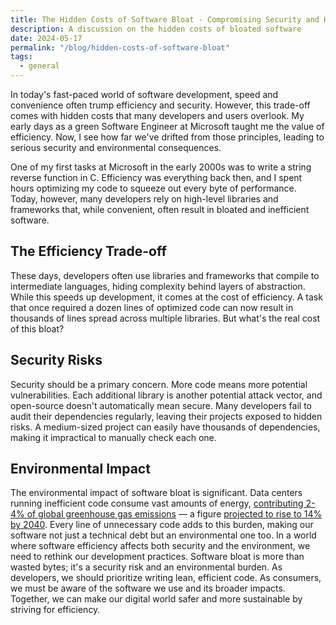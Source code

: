 ```yaml
---
title: The Hidden Costs of Software Bloat - Compromising Security and Harming Our Planet
description: A discussion on the hidden costs of bloated software
date: 2024-05-17
permalink: "/blog/hidden-costs-of-software-bloat"
tags:
  - general
---
```


In today's fast-paced world of software development, speed and convenience often trump efficiency and security. However, this trade-off comes with hidden costs that many developers and users overlook. My early days as a green Software Engineer at Microsoft taught me the value of efficiency. Now, I see how far we've drifted from those principles, leading to serious security and environmental consequences.

One of my first tasks at Microsoft in the early 2000s was to write a string reverse function in C. Efficiency was everything back then, and I spent hours optimizing my code to squeeze out every byte of performance. Today, however, many developers rely on high-level libraries and frameworks that, while convenient, often result in bloated and inefficient software.

## The Efficiency Trade-off

These days, developers often use libraries and frameworks that compile to intermediate languages, hiding complexity behind layers of abstraction. While this speeds up development, it comes at the cost of efficiency. A task that once required a dozen lines of optimized code can now result in thousands of lines spread across multiple libraries. But what's the real cost of this bloat?

## Security Risks

Security should be a primary concern. More code means more potential vulnerabilities. Each additional library is another potential attack vector, and open-source doesn't automatically mean secure. Many developers fail to audit their dependencies regularly, leaving their projects exposed to hidden risks. A medium-sized project can easily have thousands of dependencies, making it impractical to manually check each one.

## Environmental Impact

The environmental impact of software bloat is significant. Data centers running inefficient code consume vast amounts of energy, [contributing 2-4% of global greenhouse gas emissions](https://www.sciencedirect.com/science/article/pii/S2666389921001884) — a figure [projected to rise to 14% by 2040](https://www.sciencedirect.com/science/article/abs/pii/S095965261733233X?via%3Dihub). Every line of unnecessary code adds to this burden, making our software not just a technical debt but an environmental one too.
In a world where software efficiency affects both security and the environment, we need to rethink our development practices. Software bloat is more than wasted bytes; it's a security risk and an environmental burden. As developers, we should prioritize writing lean, efficient code. As consumers, we must be aware of the software we use and its broader impacts. Together, we can make our digital world safer and more sustainable by striving for efficiency.
